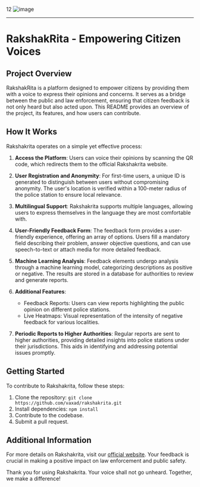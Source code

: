 12
![image](https://res.cloudinary.com/db670bhmc/image/upload/v1701883990/288483773-8a885afc-c2ee-4ced-a97b-d38f09b1edc3_bfc5wj.png)


---

# RakshakRita - Empowering Citizen Voices

## Project Overview

RakshakRita is a platform designed to empower citizens by providing them with a voice to express their opinions and concerns. It serves as a bridge between the public and law enforcement, ensuring that citizen feedback is not only heard but also acted upon. This README provides an overview of the project, its features, and how users can contribute.

## How It Works

Rakshakrita operates on a simple yet effective process:

1. **Access the Platform**: Users can voice their opinions by scanning the QR code, which redirects them to the official Rakshakrita website.

2. **User Registration and Anonymity**: For first-time users, a unique ID is generated to distinguish between users without compromising anonymity. The user's location is verified within a 100-meter radius of the police station to ensure local relevance.

3. **Multilingual Support**: Rakshakrita supports multiple languages, allowing users to express themselves in the language they are most comfortable with.

4. **User-Friendly Feedback Form**: The feedback form provides a user-friendly experience, offering an array of options. Users fill a mandatory field describing their problem, answer objective questions, and can use speech-to-text or attach media for more detailed feedback.

5. **Machine Learning Analysis**: Feedback elements undergo analysis through a machine learning model, categorizing descriptions as positive or negative. The results are stored in a database for authorities to review and generate reports.

6. **Additional Features**:
    - Feedback Reports: Users can view reports highlighting the public opinion on different police stations.
    - Live Heatmaps: Visual representation of the intensity of negative feedback for various localities.

7. **Periodic Reports to Higher Authorities**: Regular reports are sent to higher authorities, providing detailed insights into police stations under their jurisdictions. This aids in identifying and addressing potential issues promptly.

## Getting Started

To contribute to Rakshakrita, follow these steps:

1. Clone the repository: `git clone https://github.com/vaxad/rakshakrita.git`
2. Install dependencies: `npm install`
3. Contribute to the codebase.
4. Submit a pull request.

## Additional Information

For more details on Rakshakrita, visit our [official website](https://rakshakrita0.vercel.app/). Your feedback is crucial in making a positive impact on law enforcement and public safety.

Thank you for using Rakshakrita. Your voice shall not go unheard. Together, we make a difference!
